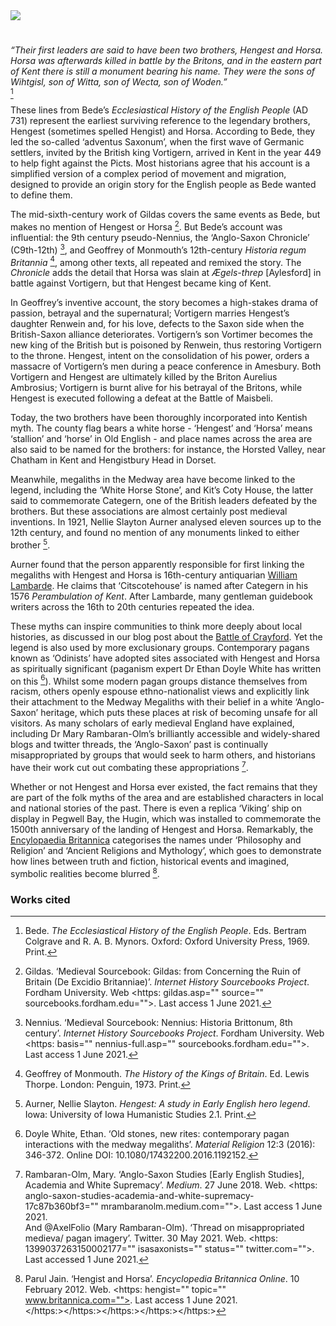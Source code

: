 <html><head></head><body><a href="https://juncture-digital.org"><img src="https://juncture-digital.org/images/ve-button.png"/></a>

<param attribution="Ron Strutt / Replica Viking ship Hugin" author="Francesca Allfrey and Beth Whalley" banner="https://upload.wikimedia.org/wikipedia/commons/9/94/Replica_Viking_ship_%22Hugin%22_-_geograph.org.uk_-_41852.jpg" layout="vtl" title="Hengest and Horsa" ve-config=""/>

<param aliases="Aylesford" eid="Q793057" ve-entity=""/>
<param aliases="Kits Coty House" eid="Q4222497" ve-entity=""/>
<param aliases="White Horse Stone" eid="Q7994824" ve-entity=""/>
<param aliases="Chatham" eid="Q729006" ve-entity=""/>

#

_“Their first leaders are said to have been two brothers, Hengest and Horsa. Horsa was afterwards killed in battle by the Britons, and in the eastern part of Kent there is still a monument bearing his name. They were the sons of Wihtgisl, son of Witta, son of Wecta, son of Woden.”_   
[^ref1]
<param manifest="https://iiif.juncture-digital.org/wc:Hengest_and_Horsa_Verstegan.jpg/manifest.json" ve-image-v2/>
<param centre="Q3425604" ve-map="" zoom="15"/>                                             

These lines from Bede’s _Ecclesiastical History of the English People_ (AD 731) represent the earliest surviving reference to the legendary brothers, Hengest (sometimes spelled Hengist) and Horsa. According to Bede, they led the so-called ‘adventus Saxonum’, when the first wave of Germanic settlers, invited by the British king Vortigern, arrived in Kent in the year 449 to help fight against the Picts. Most historians agree that his account is a simplified version of a complex period of movement and migration, designed to provide an origin story for the English people as Bede wanted to define them.
<param attribution="Michelle Crowther" label="The Hugin, replica Viking longship, Pegwell Bay" url="https://stor.artstor.org/stor/ae074fc0-6b07-4cb0-b2a9-ca4ace42cc2e" ve-image=""/>
<param centre="Q3425604" ve-map="" zoom="15"/>  

The mid-sixth-century work of Gildas covers the same events as Bede, but makes no mention of Hengest or Horsa [^ref2]. But Bede’s account was influential: the 9th century pseudo-Nennius, the ‘Anglo-Saxon Chronicle’ (C9th-12th) [^ref3], and Geoffrey of Monmouth’s 12th-century _Historia regum Britannia_ [^ref4], among other texts, all repeated and remixed the story. The _Chronicle_ adds the detail that Horsa was slain at _Ægels-threp_ [Aylesford] in battle against Vortigern, but that Hengest became king of Kent.
<param manifest="https://iiif.juncture-digital.org/wc:Hengist_King_of_Kent.jpg/manifest.json" ve-image-v2/>

In Geoffrey’s inventive account, the story becomes a high-stakes drama of passion, betrayal and the supernatural; Vortigern marries Hengest’s daughter Renwein and, for his love, defects to the Saxon side when the British-Saxon alliance deteriorates. Vortigern’s son Vortimer becomes the new king of the British but is poisoned by Renwein, thus restoring Vortigern to the throne. Hengest, intent on the consolidation of his power, orders a massacre of Vortigern’s men during a peace conference in Amesbury. Both Vortigern and Hengest are ultimately killed by the Briton Aurelius Ambrosius; Vortigern is burnt alive for his betrayal of the Britons, while Hengest is executed following a defeat at the Battle of Maisbeli.
<param manifest="https://iiif.juncture-digital.org/wc:Angelica_Kauffmann_%281741-1807%29_-_Vortigern%2C_King_of_Britain%2C_Enamoured_with_Rowena_at_the_Banquet_of_Hengist%2C_the_Saxon_General_-_872183_-_National_Trust.jpg/manifest.json" ve-image-v2/>

Today, the two brothers have been thoroughly incorporated into Kentish myth. The county flag bears a white horse - ‘Hengest’ and ‘Horsa’ means ‘stallion’ and ‘horse’ in Old English - and place names across the area are also said to be named for the brothers: for instance, the Horsted Valley, near Chatham in Kent and Hengistbury Head in Dorset.
<param manifest="https://iiif.juncture-digital.org/wc:2560px-FlagOfKent.svg.png/manifest.json" ve-image-v2/>
<param center="Q729006" ve-map="" zoom="10"/>

Meanwhile, megaliths in the Medway area have become linked to the legend, including the ‘White Horse Stone’, and Kit’s Coty House, the latter said to commemorate Categern, one of the British leaders defeated by the brothers. But these associations are almost certainly post medieval inventions. In 1921, Nellie Slayton Aurner analysed eleven sources up to the 12th century, and found no mention of any monuments linked to either brother [^ref5].
<param manifest="https://iiif.juncture-digital.org/wc:Upper_White_Horse_Stone.jpg/manifest.json" ve-image-v2/>
<param centre="Q4222497" ve-map="" zoom="15"/>  

Aurner found that the person apparently responsible for first linking the megaliths with Hengest and Horsa is 16th-century antiquarian [William Lambarde](https://www.historyofparliamentonline.org/volume/1558-1603/member/lambarde-william-1536-1601). He claims that ‘Citscotehouse’ is named after Categern in his 1576 _Perambulation of Kent_. After Lambarde, many gentleman guidebook writers across the 16th to 20th centuries repeated the idea.
<param manifest="https://iiif.juncture-digital.org/wc:Kit%27s_Coty_House_05.jpg/manifest.json" ve-image-v2/>
<param centre="Q4222497" ve-map="" zoom="15"/>  

These myths can inspire communities to think more deeply about local histories, as discussed in our blog post about the [Battle of Crayford](/medieval/battleofcrayford). Yet the legend is also used by more exclusionary groups. Contemporary pagans known as ‘Odinists’ have adopted sites associated with Hengest and Horsa as spiritually significant (paganism expert Dr Ethan Doyle White has written on this [^ref6]). Whilst some modern pagan groups distance themselves from racism, others openly espouse ethno-nationalist views and explicitly link their attachment to the Medway Megaliths with their belief in a white ‘Anglo-Saxon’ heritage, which puts these places at risk of becoming unsafe for all visitors. As many scholars of early medieval England have explained, including Dr Mary Rambaran-Olm’s brilliantly accessible and widely-shared blogs and twitter threads, the ‘Anglo-Saxon’ past is continually misappropriated by groups that would seek to harm others, and historians have their work cut out combating these appropriations [^ref7].
<param manifest="https://iiif.juncture-digital.org/wc:Kit%27s_Coty%2C_Kent.jpg/manifest.json" ve-image-v2/>

Whether or not Hengest and Horsa ever existed, the fact remains that they are part of the folk myths of the area and are established characters in local and national stories of the past. There is even a replica ‘Viking’ ship on display in Pegwell Bay, the Hugin, which was installed to commemorate the 1500th anniversary of the landing of Hengest and Horsa. Remarkably, the [Encylopaedia Britannica](https://www.britannica.com/topic/Hengist) categorises the names under ‘Philosophy and Religion’ and ‘Ancient Religions and Mythology’, which goes to demonstrate how lines between truth and fiction, historical events and imagined, symbolic realities become blurred [^ref8].
<param attribution="Michelle Crowther" label="The Hugin, Pegwell Bay" url="https://stor.artstor.org/stor/05d3fd9a-d78d-45b0-9baa-4eadde612f7a" ve-image=""/>

### Works cited

[^ref1]: Bede. _The Ecclesiastical History of the English People_. Eds. Bertram Colgrave and R. A. B. Mynors. Oxford: Oxford University Press, 1969. Print.   
[^ref2]: Gildas. ‘Medieval Sourcebook: Gildas: from Concerning the Ruin of Britain (De Excidio Britanniae)’. _Internet History Sourcebooks Project_. Fordham University. Web <https: gildas.asp="" source="" sourcebooks.fordham.edu="">. Last access 1 June 2021.   
[^ref3]: Nennius. ‘Medieval Sourcebook: Nennius: Historia Brittonum, 8th century’. _Internet History Sourcebooks Project_. Fordham University. Web <https: basis="" nennius-full.asp="" sourcebooks.fordham.edu="">. Last access 1 June 2021.   
[^ref4]: Geoffrey of Monmouth. _The History of the Kings of Britain_. Ed. Lewis Thorpe. London: Penguin, 1973. Print.   
[^ref5]: Aurner, Nellie Slayton. _Hengest: A study in Early English hero legend_. Iowa: University of Iowa Humanistic Studies 2.1. Print.   
[^ref6]: Doyle White, Ethan. ‘Old stones, new rites: contemporary pagan interactions with the medway megaliths’. _Material Religion_ 12:3 (2016): 346-372. Online DOI: 10.1080/17432200.2016.1192152.   
[^ref7]: Rambaran-Olm, Mary. ‘Anglo-Saxon Studies [Early English Studies], Academia and White Supremacy’. _Medium_. 27 June 2018. Web. <https: anglo-saxon-studies-academia-and-white-supremacy-17c87b360bf3="" mrambaranolm.medium.com="">. Last access 1 June 2021.      
And @AxelFolio (Mary Rambaran-Olm). ‘Thread on misappropriated medieva/ pagan imagery’. Twitter.  30 May 2021. Web. <https: 1399037263150002177="" isasaxonists="" status="" twitter.com="">. Last accessed 1 June 2021.   
[^ref8]: Parul Jain. ‘Hengist and Horsa’. _Encyclopedia Britannica Online_. 10 February 2012. Web. <https: hengist="" topic="" www.britannica.com="">. Last access 1 June 2021.   
</https:></https:></https:></https:></https:></body></html>